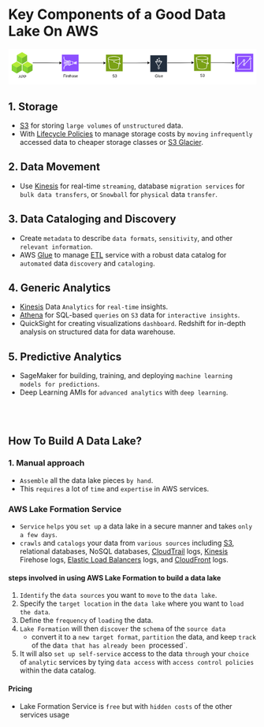 # Key Components of a Good Data Lake On AWS

<img src="../Assets/data-lake.png" />

## 1. Storage
* [S3](../Storage/S3.md) for storing `large volumes` of `unstructured` data.
* With [Lifecycle Policies]() to manage storage costs by `moving` `infrequently` accessed data to cheaper storage classes or [S3 Glacier]().

## 2. Data Movement
* Use [Kinesis](../Analytics/Kinesis.md) for real-time `streaming`, database `migration services` for `bulk data transfers`, or `Snowball` for `physical` data `transfer`.
## 3. Data Cataloging and Discovery
* Create `metadata` to describe `data formats`, `sensitivity`, and other `relevant information`.
* AWS [Glue]() to manage [ETL]() service with a robust data catalog for `automated` data `discovery` and `cataloging`.
## 4. Generic Analytics
* [Kinesis](../Analytics/Kinesis.md) Data `Analytics` for `real-time` insights.
* [Athena](../Analytics/Athena.md) for SQL-based `queries` on `S3` data for `interactive insights`.
* QuickSight for creating visualizations `dashboard`.
Redshift for in-depth analysis on structured data for data warehouse.
## 5. Predictive Analytics
* SageMaker for building, training, and deploying `machine learning models for predictions`.
* Deep Learning AMIs for `advanced analytics` with `deep learning`.

<br> <br>

## How To Build A Data Lake?

### 1. Manual approach
* `Assemble` all the data lake pieces `by hand`. 
* This `requires` a lot of `time` and `expertise` in AWS services.

### AWS Lake Formation Service
* `Service` `helps` you `set up` a data lake in a secure manner and takes `only a few days`. 
* `crawls` and `catalogs` your data from `various sources` including [S3](../Storage/S3.md), relational databases, NoSQL databases, [CloudTrail](../Monitoring/CloudTrail.md) logs, [Kinesis](../Analytics/Kinesis.md) Firehose logs, [Elastic Load Balancers](../Networking/ElasticLoadBalancer.md) logs, and [CloudFront](../Edge-Services/CloudFront.md) logs.

#### steps involved in using AWS Lake Formation to build a data lake
1. `Identify` the `data sources` you want to `move` to the `data lake`.
2. Specify the `target location` in the `data lake` where you want to `load the data`.
3. Define the `frequency` of `loading` the data.
4. `Lake Formation` will then `discover` the `schema` of the `source data`
    * convert it to a `new target format`, `partition` the data, and keep `track` of the da`ta that has already been `processed`.
5. It will also `set up self-service` access to the data `through` your `choice` of `analytic` services by tying `data access` with `access control policies` within the data catalog.

#### Pricing
* Lake Formation Service is `free` but with `hidden costs` of the other services usage